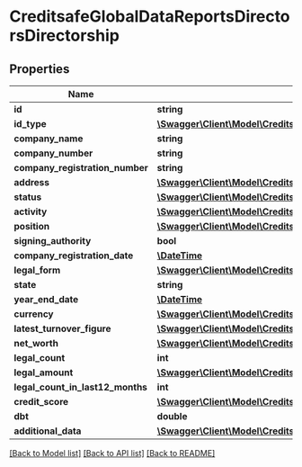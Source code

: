 # CreditsafeGlobalDataReportsDirectorsDirectorship

## Properties
Name | Type | Description | Notes
------------ | ------------- | ------------- | -------------
**id** | **string** |  | [optional] 
**id_type** | [**\Swagger\Client\Model\CreditsafeGlobalDataReportsIdType**](CreditsafeGlobalDataReportsIdType.md) |  | [optional] 
**company_name** | **string** |  | [optional] 
**company_number** | **string** |  | [optional] 
**company_registration_number** | **string** |  | [optional] 
**address** | [**\Swagger\Client\Model\CreditsafeGlobalDataAddressData**](CreditsafeGlobalDataAddressData.md) |  | [optional] 
**status** | [**\Swagger\Client\Model\CreditsafeGlobalDataCompanyStatus**](CreditsafeGlobalDataCompanyStatus.md) |  | [optional] 
**activity** | [**\Swagger\Client\Model\CreditsafeGlobalDataReportsCompanyActivity**](CreditsafeGlobalDataReportsCompanyActivity.md) |  | [optional] 
**position** | [**\Swagger\Client\Model\CreditsafeGlobalDataReportsCorporatePositionResigned**](CreditsafeGlobalDataReportsCorporatePositionResigned.md) |  | [optional] 
**signing_authority** | **bool** |  | [optional] 
**company_registration_date** | [**\DateTime**](\DateTime.md) |  | [optional] 
**legal_form** | [**\Swagger\Client\Model\CreditsafeGlobalDataReportsLegalForm**](CreditsafeGlobalDataReportsLegalForm.md) |  | [optional] 
**state** | **string** |  | [optional] 
**year_end_date** | [**\DateTime**](\DateTime.md) |  | [optional] 
**currency** | [**\Swagger\Client\Model\CreditsafeGlobalDataCurrency**](CreditsafeGlobalDataCurrency.md) |  | [optional] 
**latest_turnover_figure** | [**\Swagger\Client\Model\CreditsafeGlobalDataReportsFinancialValue1SystemDecimal**](CreditsafeGlobalDataReportsFinancialValue1SystemDecimal.md) |  | [optional] 
**net_worth** | [**\Swagger\Client\Model\CreditsafeGlobalDataReportsFinancialValue1SystemDecimal**](CreditsafeGlobalDataReportsFinancialValue1SystemDecimal.md) |  | [optional] 
**legal_count** | **int** |  | [optional] 
**legal_amount** | [**\Swagger\Client\Model\CreditsafeGlobalDataReportsFinancialValue1SystemDecimal**](CreditsafeGlobalDataReportsFinancialValue1SystemDecimal.md) |  | [optional] 
**legal_count_in_last12_months** | **int** |  | [optional] 
**credit_score** | [**\Swagger\Client\Model\CreditsafeGlobalDataReportsLtdCreditScore**](CreditsafeGlobalDataReportsLtdCreditScore.md) |  | [optional] 
**dbt** | **double** |  | [optional] 
**additional_data** | [**\Swagger\Client\Model\CreditsafeGlobalDataReportsDirectorsDirectorshipAdditionalData**](CreditsafeGlobalDataReportsDirectorsDirectorshipAdditionalData.md) |  | [optional] 

[[Back to Model list]](../../README.md#documentation-for-models) [[Back to API list]](../../README.md#documentation-for-api-endpoints) [[Back to README]](../../README.md)

